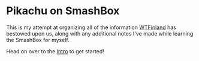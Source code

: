 # Pikachu on SmashBox

This    is    my    attempt    at   organizing   all   of    the    information
[WTFinland](https://twitter.com/WTFinland_SSB) has bestowed upon us, along with
any  additional  notes  I've  made while  learning  the  SmashBox  for  myself.

Head on over to the [Intro](intro.md) to get started!

